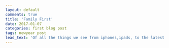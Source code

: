 ```yaml
---
layout: default
comments: true
title: 'Family First'
date: 2017-01-07
categories: first blog post
tags: newyear post
lead_text: 'Of all the things we see from iphones,ipads, to the latest technology out there family still comes first. You cannnot replace all of them with technology and money.'
---
```

